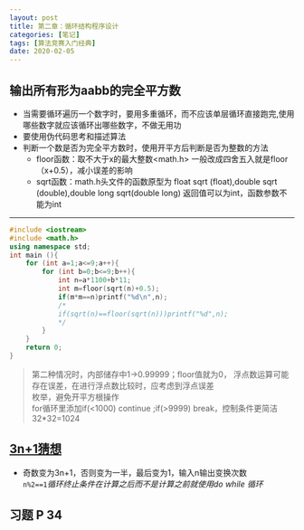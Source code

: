 ```yaml
---
layout: post
title: 第二章：循环结构程序设计
categories: [笔记]
tags: [算法竞赛入门经典]
date: 2020-02-05
---
```


## 输出所有形为aabb的完全平方数

- 当需要循环遍历一个数字时，要用多重循环，而不应该单层循环直接跑完,使用哪些数字就应该循环出哪些数字，不做无用功
- 要使用伪代码思考和描述算法
- 判断一个数是否为完全平方数时，使用开平方后判断是否为整数的方法
  - floor函数：取不大于x的最大整数\<math.h>
    一般改成四舍五入就是floor（x+0.5），减小误差的影响
  - sqrt函数：math.h头文件的函数原型为 float sqrt (float),double sqrt (double),double long sqrt(double long)
    返回值可以为int，函数参数不能为int

***

```cpp
#include <iostream>
#include <math.h>
using namespace std;
int main (){
    for (int a=1;a<=9;a++){
        for (int b=0;b<=9;b++){
            int n=a*1100+b*11;
            int m=floor(sqrt(n)+0.5);
            if(m*m==n)printf("%d\n",n);
            /*
            if(sqrt(n)==floor(sqrt(n)))printf("%d",n);
            */
        }
    }
    return 0;
}
```

>第二种情况时，内部储存中1-\>0.99999；floor值就为0，
浮点数运算可能存在误差，在进行浮点数比较时，应考虑到浮点误差  
枚举，避免开平方根操作  
for循环里添加if(<1000) continue ;if(>9999) break，控制条件更简洁  
32*32=1024  


## [3n+1猜想](https://zh.wikipedia.org/wiki/%E8%80%83%E6%8B%89%E5%85%B9%E7%8C%9C%E6%83%B3)

- 奇数变为3n+1，否则变为一半，最后变为1，输入n输出变换次数  
```n%2==1```*循环终止条件在计算之后而不是计算之前就使用do while 循环*  


## 习题 P 34
